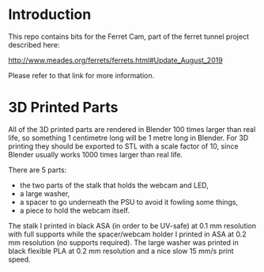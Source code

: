 # Introduction

This repo contains bits for the Ferret Cam, part of the ferret tunnel project described here:

http://www.meades.org/ferrets/ferrets.html#Update_August_2019

Please refer to that link for more information.

# 3D Printed Parts
All of the 3D printed parts are rendered in Blender 100 times larger than real life, so something 1 centimetre long will be 1 metre long in Blender.  For 3D printing they should be exported to STL with a scale factor of 10, since Blender usually works 1000 times larger than real life.

There are 5 parts:

* the two parts of the stalk that holds the webcam and LED,
* a large washer,
* a spacer to go underneath the PSU to avoid it fowling some things,
* a piece to hold the webcam itself.

The stalk I printed in black ASA (in order to be UV-safe) at 0.1 mm resolution with full supports while the spacer/webcam holder I printed in ASA at 0.2 mm resolution (no supports required).  The large washer was printed in black flexible PLA at 0.2 mm resolution and a nice slow 15 mm/s print speed.